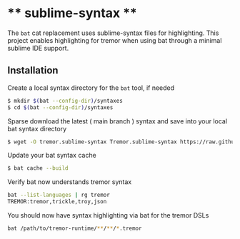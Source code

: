 # ** sublime-syntax **

The `bat` cat replacement uses sublime-syntax files for highlighting.
This project enables highlighting for tremor when using bat through a
minimal sublime IDE support.

## Installation

Create a local syntax directory for the `bat` tool, if needed

```bash
$ mkdir $(bat --config-dir)/syntaxes
$ cd $(bat --config-dir)/syntaxes
```

Sparse download the latest ( main branch ) syntax and save into your local bat syntax directory

```bash
$ wget -O tremor.sublime-syntax Tremor.sublime-syntax https://raw.githubusercontent.com/tremor-rs/tremor-sublime/main/Tremor.sublime-syntax
```

Update your bat syntax cache

```bash
$ bat cache --build
```

Verify bat now understands tremor syntax

```bash
bat --list-languages | rg tremor
TREMOR:tremor,trickle,troy,json
```

You should now have syntax highlighting via bat for the tremor DSLs

```bash
bat /path/to/tremor-runtime/**/**/*.tremor
```

